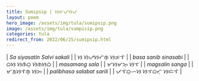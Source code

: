 ```yaml
---
title: Sumipsip | ᜐᜓᜋᜒᜉ᜔ᜐᜒᜉ᜔
layout: poem
hero_image: /assets/img/tula/sumipsip.png
image: /assets/img/tula/sumpisip.png
categories: tula
redirect_from: 2022/06/25/sumipsip.html
---
```


| *Sa siyasatin Salvi sakali* | | ᜐ  ᜐᜒᜌᜐᜆᜒᜈ᜔  ᜐᜃᜎᜒ |
| *basa sanib sinasabi* | | ᜊᜐ  ᜐᜈᜒᜊ᜔  ᜐᜒᜈᜐᜊᜒ |
| *masamang sala* | | ᜋᜐᜋᜅ᜔  ᜐᜎ |
| *magsalin sanga* | | ᜋᜄ᜔ᜐᜎᜒᜈ᜔  ᜐᜅ |
| *palibhasa salabat sarili* | | ᜉᜎᜒᜊ᜔ᜑᜐ  ᜐᜎᜊᜆ᜔  ᜐᜇᜒᜎᜒ |
